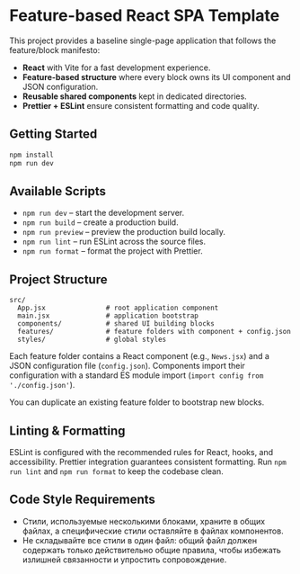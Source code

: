 # Feature-based React SPA Template

This project provides a baseline single-page application that follows the feature/block manifesto:

- **React** with Vite for a fast development experience.
- **Feature-based structure** where every block owns its UI component and JSON configuration.
- **Reusable shared components** kept in dedicated directories.
- **Prettier + ESLint** ensure consistent formatting and code quality.

## Getting Started

```bash
npm install
npm run dev
```

## Available Scripts

- `npm run dev` – start the development server.
- `npm run build` – create a production build.
- `npm run preview` – preview the production build locally.
- `npm run lint` – run ESLint across the source files.
- `npm run format` – format the project with Prettier.

## Project Structure

```
src/
  App.jsx               # root application component
  main.jsx              # application bootstrap
  components/           # shared UI building blocks
  features/             # feature folders with component + config.json
  styles/               # global styles
```

Each feature folder contains a React component (e.g., `News.jsx`) and a JSON configuration file (`config.json`). Components import their configuration with a standard ES module import (`import config from './config.json'`).

You can duplicate an existing feature folder to bootstrap new blocks.

## Linting & Formatting

ESLint is configured with the recommended rules for React, hooks, and accessibility. Prettier integration guarantees consistent formatting. Run `npm run lint` and `npm run format` to keep the codebase clean.

## Code Style Requirements

- Стили, используемые несколькими блоками, храните в общих файлах, а специфические стили оставляйте в файлах компонентов.
- Не складывайте все стили в один файл: общий файл должен содержать только действительно общие правила, чтобы избежать излишней связанности и упростить сопровождение.
